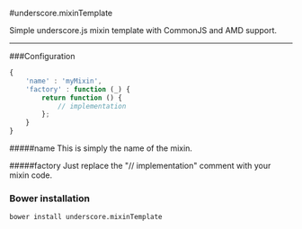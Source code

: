 #underscore.mixinTemplate

Simple underscore.js mixin template with CommonJS and AMD support.

* * *

###Configuration

```javascript
{
	'name' : 'myMixin',
	'factory' : function (_) {
		return function () {
			// implementation
		};
	}
}
```

#####name
This is simply the name of the mixin.

#####factory
Just replace the "// implementation" comment with your mixin code.


### Bower installation

	bower install underscore.mixinTemplate